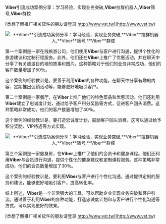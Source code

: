 **Viber**引流成功案例分享：学习经验，实现业务突破,**Viber**拉群机器人,**Viber**筛号,**Viber**群控

[😍想了解推广相关软件的朋友请登录 http://www.vst.tw](http://www.vst.tw)

 <center><img src="https://vst.tw/MP4/tuiguang/png/4.png" alt="**Viber**引流成功案例分享：学习经验，实现业务突破,**Viber**拉群机器人,**Viber**筛号,**Viber**群控"></center>

第一个案例是一家在线旅游公司，他们使用**Viber**与客户进行沟通，提供个性化的旅游建议和定制行程服务。此外，他们还在**Viber**上推广了优惠活动，并在聊天中分享了有关旅游目的地的故事和图片。这种策略对于他们的业务非常成功，他们的客户数量增加了50％。

这个案例的经验教训是，要善于利用**Viber**的各种功能。在聊天中分享有趣的内容、定期推出促销活动等，能够更好地吸引客户。

第二个案例是一家餐厅，在**Viber**上推广他们的特色菜品和优惠活动。他们还利用**Viber**建立了忠诚度计划，通过给予客户积分奖励等方式，促进客户回头消费。这种策略非常成功，他们的客户数量增加了40％。

这个案例的经验教训是，要打造忠诚度计划，鼓励客户回头消费。这可以通过给予积分奖励、VIP待遇等方式实现。

 <center><img src="https://vst.tw/MP4/tuiguang/png/1.png" alt="**Viber**引流成功案例分享：学习经验，实现业务突破,**Viber**拉群机器人,**Viber**筛号,**Viber**群控"></center>

第三个案例是一家健身房，在**Viber**上推广了他们的会员卡和健身课程。他们还利用**Viber**与会员进行沟通，提供个性化的健身建议和定制课程服务。这种策略非常成功，他们的会员数量增加了30％。

这个案例的经验教训是，要利用**Viber**与客户进行个性化沟通。通过提供定制的服务和建议，能够更好地吸引客户，提高转化率。

综上所述，**Viber**是一个非常强大的工具，可以帮助企业实现业务突破和客户引流。通过善于利用**Viber**的各种功能，打造忠诚度计划和与客户进行个性化沟通等方式，可以实现更好的效果。

[😍想了解推广相关软件的朋友请登录 http://www.vst.tw](http://www.vst.tw)



